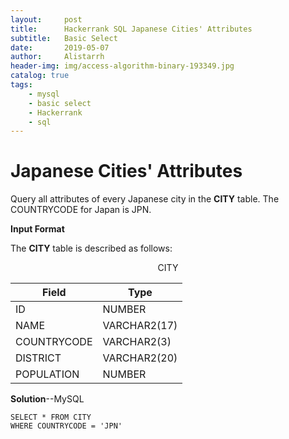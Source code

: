 ```yaml
---
layout:     post
title:      Hackerrank SQL Japanese Cities' Attributes
subtitle:   Basic Select
date:       2019-05-07
author:     Alistarrh
header-img: img/access-algorithm-binary-193349.jpg
catalog: true
tags:
    - mysql
    - basic select
    - Hackerrank
    - sql
---
```





# Japanese Cities' Attributes

Query all attributes of every Japanese city in the **CITY** table. The COUNTRYCODE for Japan is JPN.

**Input Format**

The **CITY** table is described as follows:

 <center>CITY</center>

|Field|Type|
|---|---|
|ID|NUMBER|
|NAME|VARCHAR2(17)|
|COUNTRYCODE|VARCHAR2(3)|
|DISTRICT|VARCHAR2(20)|
|POPULATION|NUMBER|

**Solution**--MySQL

```mysql
SELECT * FROM CITY
WHERE COUNTRYCODE = 'JPN'
```
